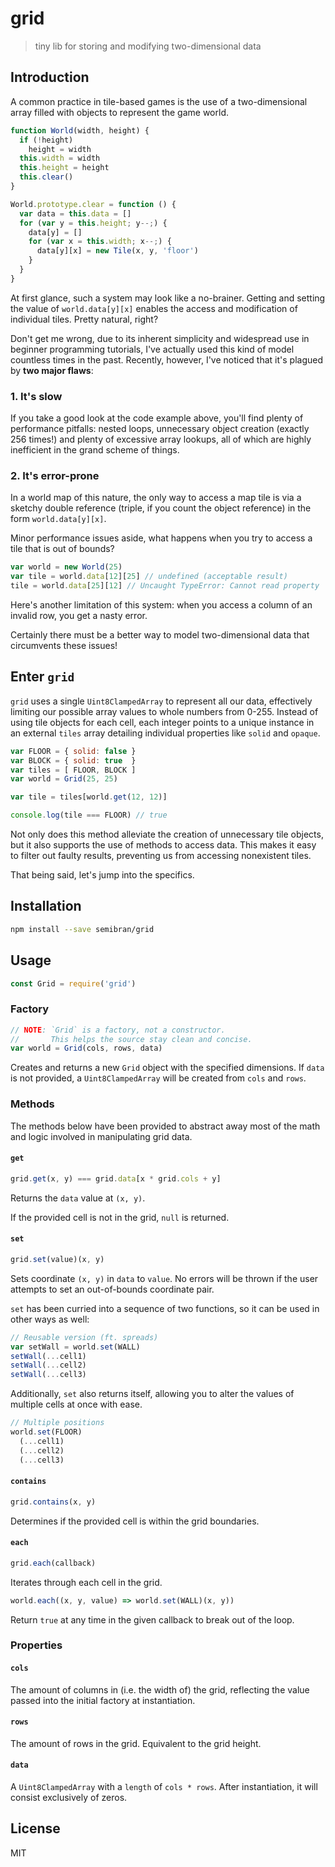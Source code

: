 # grid
> tiny lib for storing and modifying two-dimensional data

## Introduction

A common practice in tile-based games is the use of a two-dimensional array filled with objects to represent the game world.

```javascript
function World(width, height) {
  if (!height)
    height = width
  this.width = width
  this.height = height
  this.clear()
}

World.prototype.clear = function () {
  var data = this.data = []
  for (var y = this.height; y--;) {
    data[y] = []
    for (var x = this.width; x--;) {
      data[y][x] = new Tile(x, y, 'floor')
    }
  }
}
```

At first glance, such a system may look like a no-brainer. Getting and setting the value of  `world.data[y][x]` enables the access and modification of individual tiles. Pretty natural, right?

Don't get me wrong, due to its inherent simplicity and widespread use in beginner programming tutorials, I've actually used this kind of model countless times in the past. Recently, however, I've noticed that it's plagued by **two major flaws**:

### 1. It's slow
If you take a good look at the code example above, you'll find plenty of performance pitfalls: nested loops, unnecessary object creation (exactly 256 times!) and plenty of excessive array lookups, all of which are highly inefficient in the grand scheme of things.

### 2. It's error-prone
In a world map of this nature, the only way to access a map tile is via a sketchy double reference (triple, if you count the object reference) in the form `world.data[y][x]`.

Minor performance issues aside, what happens when you try to access a tile that is out of bounds?

```javascript
var world = new World(25)
var tile = world.data[12][25] // undefined (acceptable result)
tile = world.data[25][12] // Uncaught TypeError: Cannot read property '0' of undefined
```

Here's another limitation of this system: when you access a column of an invalid row, you get a nasty error.

Certainly there must be a better way to model two-dimensional data that circumvents these issues!

## Enter `grid`
`grid` uses a single `Uint8ClampedArray` to represent all our data, effectively limiting our possible array values to whole numbers from 0-255. Instead of using tile objects for each cell, each integer points to a unique instance in an external `tiles` array detailing individual properties like `solid` and `opaque`.

```javascript
var FLOOR = { solid: false }
var BLOCK = { solid: true  }
var tiles = [ FLOOR, BLOCK ]
var world = Grid(25, 25)

var tile = tiles[world.get(12, 12)]

console.log(tile === FLOOR) // true
```

Not only does this method alleviate the creation of unnecessary tile objects, but it also supports the use of methods to access data. This makes it easy to filter out faulty results, preventing us from accessing nonexistent tiles.

That being said, let's jump into the specifics.

## Installation
```sh
npm install --save semibran/grid
```

## Usage
```javascript
const Grid = require('grid')
```

### Factory
```javascript
// NOTE: `Grid` is a factory, not a constructor.
//       This helps the source stay clean and concise.
var world = Grid(cols, rows, data)
```
Creates and returns a new `Grid` object with the specified dimensions. If `data` is not provided, a `Uint8ClampedArray` will be created from `cols` and `rows`.

### Methods
The methods below have been provided to abstract away most of the math and logic involved in manipulating grid data.

#### `get`
```javascript
grid.get(x, y) === grid.data[x * grid.cols + y]
```
Returns the `data` value at `(x, y)`.



If the provided cell is not in the grid, `null` is returned.

#### `set`
```javascript
grid.set(value)(x, y)
```
Sets coordinate `(x, y)` in `data` to `value`. No errors will be thrown if the user attempts to set an out-of-bounds coordinate pair.

`set` has been curried into a sequence of two functions, so it can be used in other ways as well:

```javascript
// Reusable version (ft. spreads)
var setWall = world.set(WALL)
setWall(...cell1)
setWall(...cell2)
setWall(...cell3)
```

Additionally, `set` also returns itself, allowing you to alter the values of multiple cells at once with ease.

```javascript
// Multiple positions
world.set(FLOOR)
  (...cell1)
  (...cell2)
  (...cell3)
```

#### `contains`
```javascript
grid.contains(x, y)
```
Determines if the provided cell is within the grid boundaries.

#### `each`
```javascript
grid.each(callback)
```
Iterates through each cell in the grid.

```javascript
world.each((x, y, value) => world.set(WALL)(x, y))
```

Return `true` at any time in the given callback to break out of the loop.

### Properties

#### `cols`
The amount of columns in (i.e. the width of) the grid, reflecting the value passed into the initial factory at instantiation.

#### `rows`
The amount of rows in the grid. Equivalent to the grid height.

#### `data`
A `Uint8ClampedArray` with a `length` of `cols * rows`. After instantiation, it will consist exclusively of zeros.

## License
MIT
